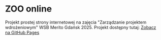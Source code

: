 # ZOO online
Projekt prostej strony internetowej na zajęcia "Zarządzanie projektem wdrożeniowym" WSB Merito Gdańsk 2025.
Projekt dostępny tutaj: [Zobacz na GitHub Pages](https://wiktoriakoz.github.io/ZPW_ININ5_hybryda_IT/)
